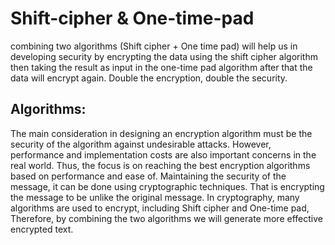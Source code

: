 # Shift-cipher & One-time-pad

combining two algorithms (Shift cipher + One time pad) will help us in developing security by encrypting the data using the shift cipher algorithm then taking the result as input in the one-time pad algorithm after that the data will encrypt again.
Double the encryption, double the security.

## Algorithms:

The main consideration in designing an encryption algorithm must be the security of the algorithm against undesirable attacks. However, performance and implementation costs are also important concerns in the real world. Thus, the focus is on reaching the best encryption algorithms based on performance and ease of. Maintaining the security of the message, it can be done using cryptographic techniques. That is encrypting the message to be unlike the original message. In cryptography, many algorithms are used to encrypt, including Shift cipher and One-time pad, Therefore, by combining the two algorithms we will generate more effective encrypted text.

